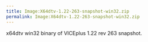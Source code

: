 ```yaml
---
title: Image:X64dtv-1.22-263-snapshot-win32.zip
permalink: Image:X64dtv-1.22-263-snapshot-win32.zip
---
```


x64dtv win32 binary of VICEplus 1.22 rev 263 snapshot.
